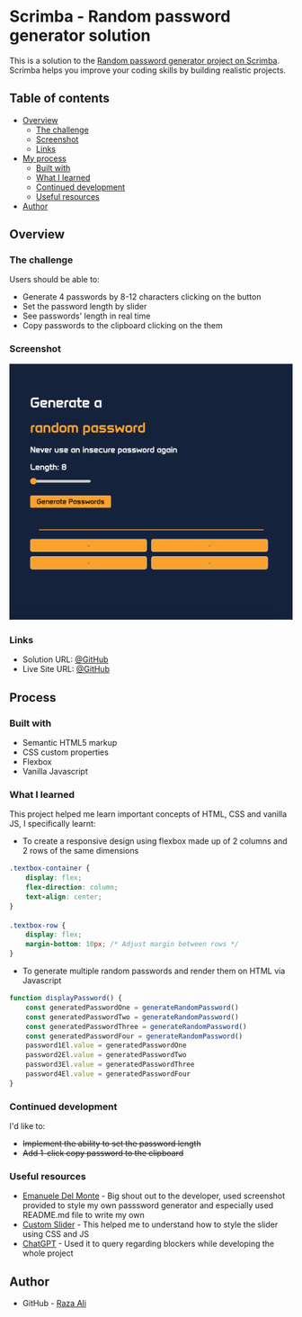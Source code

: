# Scrimba - Random password generator solution

This is a solution to the [Random password generator project on Scrimba](https://scrimba.com/learn/learnjavascript/). Scrimba helps you improve your coding skills by building realistic projects.

## Table of contents

- [Overview](#overview)
  - [The challenge](#the-challenge)
  - [Screenshot](#screenshot)
  - [Links](#links)
- [My process](#my-process)
  - [Built with](#built-with)
  - [What I learned](#what-i-learned)
  - [Continued development](#continued-development)
  - [Useful resources](#useful-resources)
- [Author](#author)

## Overview

### The challenge

Users should be able to:

- Generate 4 passwords by 8-12 characters clicking on the button
- Set the password length by slider
- See passwords' length in real time
- Copy passwords to the clipboard clicking on the them

### Screenshot

![screenshot](./screenshots/screenshot.png)

### Links

- Solution URL: [@GitHub](https://github.com/razaali90/password_generator)
- Live Site URL: [@GitHub](https://github.com/razaali90/password_generator/blob/main/index.html)

## Process

### Built with

- Semantic HTML5 markup
- CSS custom properties
- Flexbox
- Vanilla Javascript

### What I learned

This project helped me learn important concepts of HTML, CSS and vanilla JS, I specifically learnt:

- To create a responsive design using flexbox made up of 2 columns and 2 rows of the same dimensions

```css
.textbox-container {
    display: flex;
    flex-direction: column;
    text-align: center;
}

.textbox-row {
    display: flex;
    margin-bottom: 10px; /* Adjust margin between rows */
}
```

- To generate multiple random passwords and render them on HTML via Javascript

```js
function displayPassword() {
    const generatedPasswordOne = generateRandomPassword()
    const generatedPasswordTwo = generateRandomPassword()
    const generatedPasswordThree = generateRandomPassword()
    const generatedPasswordFour = generateRandomPassword()
    password1El.value = generatedPasswordOne
    password2El.value = generatedPasswordTwo
    password3El.value = generatedPasswordThree
    password4El.value = generatedPasswordFour
}
```

### Continued development

I'd like to:

- ~~Implement the ability to set the password length~~
- ~~Add 1-click copy password to the clipboard~~

### Useful resources

- [Emanuele Del Monte](https://github.com/xdelmo/random-password-generator) - Big shout out to the developer, used screenshot provided to style my own passsword generator and especially used README.md file to write my own 
- [Custom Slider](https://blog.logrocket.com/creating-custom-css-range-slider-javascript-upgrades/) - This helped me to understand how to style the slider using CSS and JS
- [ChatGPT](https://chat.openai.com/) - Used it to query regarding blockers while developing the whole project

## Author

- GitHub - [Raza Ali](https://github.com/razaali90)
